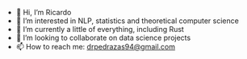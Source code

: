 - 👋 Hi, I’m Ricardo
- 👀 I’m interested in NLP, statistics and theoretical computer science
- 🌱 I’m currently a little of everything, including Rust
- 💞️ I’m looking to collaborate on data science projects
- 📫 How to reach me: drpedrazas94@gmail.com

<!---
drpedrazas/drpedrazas is a ✨ special ✨ repository because its `README.md` (this file) appears on your GitHub profile.
You can click the Preview link to take a look at your changes.
--->
